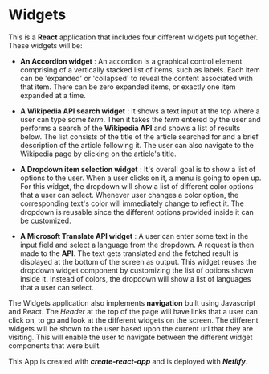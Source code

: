 # Widgets

This is a **React** application that includes four different widgets put together. These widgets will be:

- **An Accordion widget** : An accordion is a graphical control element comprising of a vertically stacked list of items, such as labels. Each item can be 'expanded' or 'collapsed' to reveal the content associated with that item. There can be zero expanded items, or exactly one item expanded at a time.

- **A Wikipedia API search widget** : It shows a text input at the top where a user can type some *term*. Then it takes the *term* entered by the user and performs a search of the **Wikipedia API** and shows a list of results below. The list consists of the title of the article searched for and a brief description of the article following it. The user can also navigate to the Wikipedia page by clicking on the article's title. 

- **A Dropdown item selection widget** : It's overall goal is to show a list of options to the user. When a user clicks on it, a menu is going to open up. For this widget, the dropdown will show a list of different color options that a user can select. Whenever user changes a color option, the corresponding text's color will immediately change to reflect it. The dropdown is reusable since the different options provided inside it can be customized. 

- **A Microsoft Translate API widget** : A user can enter some text in the input field and select a language from the dropdown. A request is then made to the **API**. The text gets translated and the fetched result is displayed at the bottom of the screen as output. This widget reuses the dropdown widget component by customizing the list of options shown inside it. Instead of colors, the dropdown will show a list of languages that a user can select.

The Widgets application also implements **navigation** built using Javascript and React. The *Header* at the top of the page will have links that a user can click on, to go and look at the different widgets on the screen. The different widgets will be shown to the user based upon the current url that they are visiting. This will enable the user to navigate between the different widget components that were built. 

This App is created with ***create-react-app*** and is deployed with ***Netlify***.
